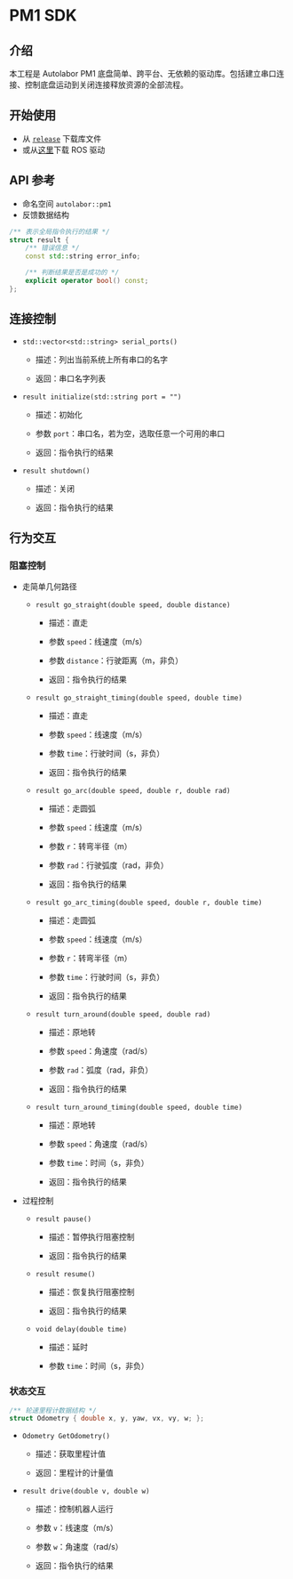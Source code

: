 # PM1 SDK

## 介绍

本工程是 Autolabor PM1 底盘简单、跨平台、无依赖的驱动库。包括建立串口连接、控制底盘运动到关闭连接释放资源的全部流程。

## 开始使用

* 从 [`release`](releases) 下载库文件
* 或从[这里](https://github.com/autolaborcenter/pm1_driver_ros)下载 ROS 驱动

## API 参考

* 命名空间 `autolabor::pm1`
* 反馈数据结构

```c++
/** 表示全局指令执行的结果 */
struct result {
	/** 错误信息 */
	const std::string error_info;

    /** 判断结果是否是成功的 */
	explicit operator bool() const;
};
```

## 连接控制

* `std::vector<std::string> serial_ports()`
  * 描述：列出当前系统上所有串口的名字

  * 返回：串口名字列表

* `result initialize(std::string port = "")`

  * 描述：初始化

  * 参数 `port`：串口名，若为空，选取任意一个可用的串口

  * 返回：指令执行的结果

* `result shutdown()`

  * 描述：关闭

  * 返回：指令执行的结果

## 行为交互

### 阻塞控制

* 走简单几何路径

  * `result go_straight(double speed, double distance)`

    * 描述：直走

    * 参数 `speed`：线速度（m/s）

    * 参数 `distance`：行驶距离（m，非负）

    * 返回：指令执行的结果

  * `result go_straight_timing(double speed, double time)`

    * 描述：直走

    * 参数 `speed`：线速度（m/s）

    * 参数 `time`：行驶时间（s，非负）

    * 返回：指令执行的结果

  * `result go_arc(double speed, double r, double rad)`

    * 描述：走圆弧

    * 参数 `speed`：线速度（m/s）

    * 参数 `r`：转弯半径（m）

    * 参数 `rad`：行驶弧度（rad，非负）

    * 返回：指令执行的结果

  * `result go_arc_timing(double speed, double r, double time)`

    - 描述：走圆弧

    - 参数 `speed`：线速度（m/s）

    - 参数 `r`：转弯半径（m）

    - 参数 `time`：行驶时间（s，非负）

    * 返回：指令执行的结果

  * `result turn_around(double speed, double rad)`

    * 描述：原地转

    * 参数 `speed`：角速度（rad/s）

    * 参数 `rad`：弧度（rad，非负）

    * 返回：指令执行的结果

  * `result turn_around_timing(double speed, double time)`

    * 描述：原地转

    * 参数 `speed`：角速度（rad/s）

    * 参数 `time`：时间（s，非负）

    * 返回：指令执行的结果

* 过程控制

  * `result pause()`

    * 描述：暂停执行阻塞控制

    * 返回：指令执行的结果

  * `result resume()`

    * 描述：恢复执行阻塞控制

    * 返回：指令执行的结果

  * `void delay(double time)`

    * 描述：延时

    * 参数 `time`：时间（s，非负）

### 状态交互

```c++
/** 轮速里程计数据结构 */
struct Odometry { double x, y, yaw, vx, vy, w; };
```

* `Odometry GetOdometry()`

  * 描述：获取里程计值

  * 返回：里程计的计量值

* `result drive(double v, double w)`

  * 描述：控制机器人运行

  * 参数 `v`：线速度（m/s）

  * 参数 `w`：角速度（rad/s）

  * 返回：指令执行的结果
